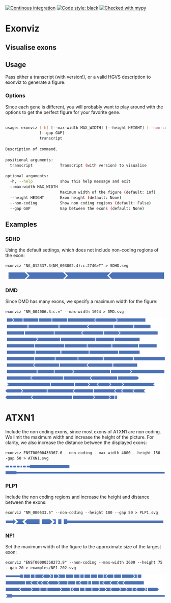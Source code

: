 [![Continous integration](https://github.com/Redmar-van-den-Berg/exonviz/actions/workflows/ci.yml/badge.svg)](https://github.com/Redmar-van-den-Berg/exonviz/actions/workflows/ci.yml)
[![Code style: black](https://img.shields.io/badge/code%20style-black-000000.svg)](https://github.com/psf/black)
[![Checked with mypy](http://www.mypy-lang.org/static/mypy_badge.svg)](http://mypy-lang.org/)

# Exonviz
Visualise exons
------------------------------------------------------------------------
## Usage
Pass either a transcript (with version!), or a valid HGVS description to exonviz to generate a figure.
### Options
Since each gene is different, you will probably want to play around with the options to get the perfect figure for your favorite gene.

```bash

usage: exonviz [-h] [--max-width MAX_WIDTH] [--height HEIGHT] [--non-coding]
               [--gap GAP]
               transcript

Description of command.

positional arguments:
  transcript            Transcript (with version) to visualise

optional arguments:
  -h, --help            show this help message and exit
  --max-width MAX_WIDTH
                        Maximum width of the figure (default: inf)
  --height HEIGHT       Exon height (default: None)
  --non-coding          Show non coding regions (default: False)
  --gap GAP             Gap between the exons (default: None)
```

## Examples
### SDHD
Using the default settings, which does not include non-coding regions of the exon:

`exonviz "NG_012337.3(NM_003002.4):c.274G>T" > SDHD.svg`

![Figure of SDH exons](https://raw.githubusercontent.com/Redmar-van-den-Berg/exonviz/main/examples/SDHD.svg)

### DMD
Since DMD has many exons, we specify a maximum width for the figure:

`exonviz "NM_004006.3:c.=" --max-width 1024 > DMD.svg`

![Figure of DMD exons](https://raw.githubusercontent.com/Redmar-van-den-Berg/exonviz/main/examples/DMD.svg)


# ATXN1
Include the non coding exons, since most exons of ATXN1 are non coding. We
limit the maximum width and increase the height of the picture. For clarity, we
also increase the distance between the displayed exons:

`exonviz ENST00000436367.6 --non-coding --max-width 4000 --height 150 --gap 50 > ATXN1.svg`

![Figure of ATXN1 exons](https://raw.githubusercontent.com/Redmar-van-den-Berg/exonviz/main/examples/ATXN1.svg)

### PLP1
Include the non coding regions and increase the height and distance between the exons:

`exonviz "NM_000533.5" --non-coding --height 100 --gap 50 > PLP1.svg`

![Figure of PLP1 exons](https://raw.githubusercontent.com/Redmar-van-den-Berg/exonviz/main/examples/PLP1.svg)

### NF1
Set the maximum width of the figure to the approximate size of the largest exon:

`exonviz "ENST00000358273.9" --non-coding --max-width 3600 --height 75 --gap 20 > examples/NF1-202.svg`

![Figure of NF1 exons](https://raw.githubusercontent.com/Redmar-van-den-Berg/exonviz/main/examples/NF1-202.svg)
